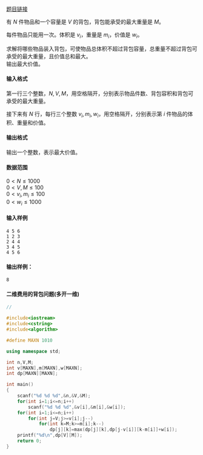 

[题目链接]()


有 $N$ 件物品和一个容量是 $V$ 的背包，背包能承受的最大重量是 $M$。

每件物品只能用一次。体积是 $v_i$，重量是 $m_i$，价值是 $w_i$。

求解将哪些物品装入背包，可使物品总体积不超过背包容量，总重量不超过背包可承受的最大重量，且价值总和最大。  
输出最大价值。

#### 输入格式

第一行三个整数，$N,V, M$，用空格隔开，分别表示物品件数、背包容积和背包可承受的最大重量。

接下来有 $N$ 行，每行三个整数 $v_i, m_i, w_i$，用空格隔开，分别表示第 $i$ 件物品的体积、重量和价值。

#### 输出格式

输出一个整数，表示最大价值。

#### 数据范围

$0 \lt N \le 1000$  
$0 \lt V, M \le 100$  
$0 \lt v_i, m_i \le 100$  
$0 \lt w_i \le 1000$

#### 输入样例

    4 5 6
    1 2 3
    2 4 4
    3 4 5
    4 5 6
    

#### 输出样例：

    8


#### 二维费用的背包问题(多开一维)

```cpp
//

#include<iostream>
#include<cstring>
#include<algorithm>

#define MAXN 1010

using namespace std;

int n,V,M;
int v[MAXN],m[MAXN],w[MAXN];
int dp[MAXN][MAXN];

int main()
{
    scanf("%d %d %d",&n,&V,&M);
    for(int i=1;i<=n;i++)
        scanf("%d %d %d",&v[i],&m[i],&w[i]);
    for(int i=1;i<=n;i++)
        for(int j=V;j>=v[i];j--)
            for(int k=M;k>=m[i];k--)
                dp[j][k]=max(dp[j][k],dp[j-v[i]][k-m[i]]+w[i]);
    printf("%d\n",dp[V][M]);
    return 0;
}

```
